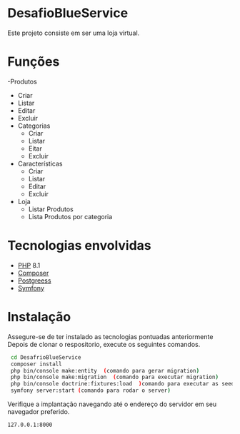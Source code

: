 # DesafioBlueService

Este projeto consiste em ser uma loja virtual. 

# Funções 
-Produtos
  - Criar
  - Listar
  - Editar
  - Excluir
- Categorias 
  - Criar
  - Listar
  - Eitar
  - Excluir
- Características
  - Criar 
  - Listar
  - Editar
  - Excluir
- Loja
  - Listar Produtos
  - Lista Produtos por categoria 

# Tecnologias envolvidas

- [PHP](https://www.php.net/) 8.1 
- [Composer](https://getcomposer.org/) 
- [Postgreess](https://www.postgresql.org/)
- [Symfony](https://symfony.com/)

# Instalação

Assegure-se de ter instalado as tecnologias pontuadas anteriormente Depois de clonar o respositorio, execute os seguintes comandos.
```sh
 cd DesafrioBlueService
 composer install
 php bin/console make:entity  (comando para gerar migration)
 php bin/console make:migration  (comando para executar migration)
 php bin/console doctrine:fixtures:load  )comando para executar as seeds)
 symfony server:start (comando para rodar o server)
```
Verifique a implantação navegando até o endereço do servidor em seu navegador preferido.

```sh
127.0.0.1:8000
```

